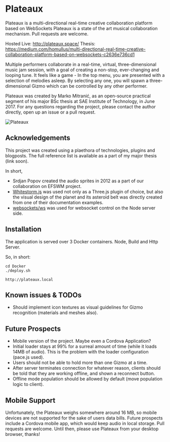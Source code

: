 # Plateaux
Plateaux is a multi-directional real-time creative collaboration platform based on WebSockets
Plateaux is a state of the art musical collaboration mechanism.
Pull requests are welcome.

Hosted Live: http://plateaux.space/
Thesis: https://medium.com/homullus/multi-directional-real-time-creative-collaboration-platform-based-on-websockets-c2636e736cd1

Multiple performers collaborate in a real-time, virtual, three-dimensional music jam session, with a goal of creating a non-stop, ever-changing and looping tune.
It feels like a game - In the top menu, you are presented with a selection of melodies asleep. By selecting any one, you will spawn a three-dimensional Gizmo which can be controlled by any other performer.

Plateaux was created by Marko Mitranić, as an open-source practical segment of his major BSc thesis at SAE Institute of Technology, in June 2017.
For any questions regarding the project, please contact the author directly, open up an issue or a pull request.

![Plateaux](http://i65.tinypic.com/29bziw9.jpg)

## Acknowledgements
This project was created using a plaethora of technologies, plugins and blogposts. The full reference list is available as a part of my major thesis (link soon).

In short, 
- Srdjan Popov created the audio sprites in 2012 as a part of our collaboration on EFSWM project.
- [Whitestorm.js](https://github.com/WhitestormJS) was used not only as a Three.js plugin of choice, but also the visual design of the planet and its asteroid belt was directly created from one of their documentation examples.
- [websockets/ws](https://github.com/websockets/ws) was used for websocket control on the Node server side.

## Installation
The application is served over 3 Docker containers. Node, Build and Http Server.
 
So, in short:
```
cd Docker
./deploy.sh

http://plateaux.local
```
## Known issues & TODOs
- Should implement icon textures as visual guidelines for Gizmo recognition (materials and meshes also).

## Future Prospects
- Mobile version of the project. Maybe even a Cordova Application?
- Initial loader stays at 99% for a surreal amount of time (while it loads 14MB of audio). This is the problem with the loader configuration (pace.js used).
- Users should not be able to hold more than one Gizmo at a time.
- After server terminates connection for whatever reason, clients should be told that they are working offline, and shown a reconnect button.
- Offline mode population should be allowed by default (move population logic to client).

## Mobile Support
Unfortunately, the Plateaux weighs somewhere around 16 MB, so mobile devices are not supported for the sake of users data bills.
Future prospects include a Cordova mobile app, which would keep audio in local storage. Pull requests are welcome. Until then, please use Plateaux from your desktop browser, thanks!
